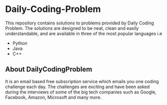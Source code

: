 # Daily-Coding-Problem
This repository contains solutions to problems provided by Daily Coding Problem.
The solutions are designed to be neat, clean and easily understandable, and are available in three of the most popular languages i.e
  - Python
  - Java
  - C++
  
## About DailyCodingProblem
It is an email based free subscription service which emails you one coding challenge each day. The challenges are exciting and have been asked during 
the interviews of some of the big tech companies such as Google, Facebook, Amazon, Microsoft and many more.
